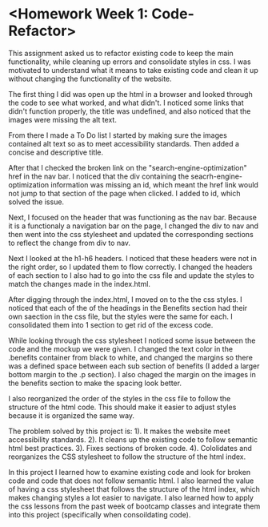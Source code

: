 # <Homework Week 1: Code-Refactor>

This assignment asked us to refactor existing code to keep the main functionality, while cleaning up errors and consolidate styles in css. I was motivated to understand what it means to take existing code and clean it up without changing the functionality of the website. 

The first thing I did was open up the html in a browser and looked through the code to see what worked, and what didn't. I noticed some links that didn't function properly, the title was undefined, and also noticed that the images were missing the alt text. 

From there I made a To Do list I started by making sure the images contained alt text so as to meet accessibility standards. Then added a concise and descriptive title. 

After that I checked the broken link on the "search-engine-optimization" href in the nav bar. I noticed that the div containing the seacrh-engine-optimization information was missing an id, which meant the href link would not jump to that section of the page when clicked. I added to id, which solved the issue. 

Next, I focused on the header that was functioning as the nav bar. Because it is a functionaly a navigation bar on the page, I changed the div to nav and then went into the css stylesheet and updated the corresponding sections to reflect the change from div to nav. 

Next I looked at the h1-h6 headers. I noticed that these headers were not in the right order, so I updated them to flow correctly. I changed the headers of each section to I also had to go into the css file and update the styles to match the changes made in the index.html. 

After digging through the index.html, I moved on to the the css styles. I noticed that each of the of the headings in the Benefits section had their own saection in the css file, but the styles were the same for each. I consolidated them into 1 section to get rid of the excess code. 

While looking through the css stylesheet I noticed some issue between the code and the mockup we were given. I changed the text color in the .benefits container from black to white, and changed the margins so there was a defined space between each sub section of benefits (I added a larger bottom margin to the .p section). I also chaged the margin on the images in the benefits section to make the spacing look better. 

I also reorganized the order of the styles in the css file to follow the structure of the html code. This should make it easier to adjust styles because it is organized the same way. 

The problem solved by this project is: 
1). It makes the website meet accessibility standards.
2). It cleans up the existing code to follow semantic html best practices.
3). Fixes sections of broken code.
4). Cololidates and reorganizes the CSS stylesheet to follow the structure of the html index.

In this project I learned how to examine existing code and look for broken code and code that does not follow semantic html. I also learned the value of having a css stylesheet that follows the structure of the html index, which makes changing styles a lot easier to navigate. I also learned how to apply the css lessons from the past week of bootcamp classes and integrate them into this project (specifically when consoildating code). 